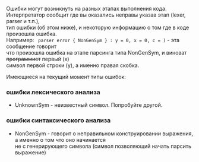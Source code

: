 Ошибки могут возникнуть на разных этапах выполнения кода. <br> 
Интерпретатор сообщит где вы оказались неправы указав этап (lexer, parser и т.п.), <br>
тип ошибки (об этом ниже), и некоторую информацию о том где в коде произошла ошибка. <br>
Например: `` parser error { NonGenSym } : y = 0, x = 0, c = )`` - эта сообщение говорит <br>
что произошла ошибка на этапе парсинга типа NonGenSym, и виноват ~~программист~~ первый (x) <br>
символ первой строки (y), а именно правая скобка.

Имеющиеся на текущий момент типы ошибок:

### ошибки лексического анализа
- UnknownSym - неизвестный символ. Попробуйте другой.

### ошибки синтаксического анализа
- NonGenSym - говорит о неправильном конструировании выражения, а именно о том что оно начинается <br>
не с генерирующего символа (символ позволяющий начать парсить выражение)